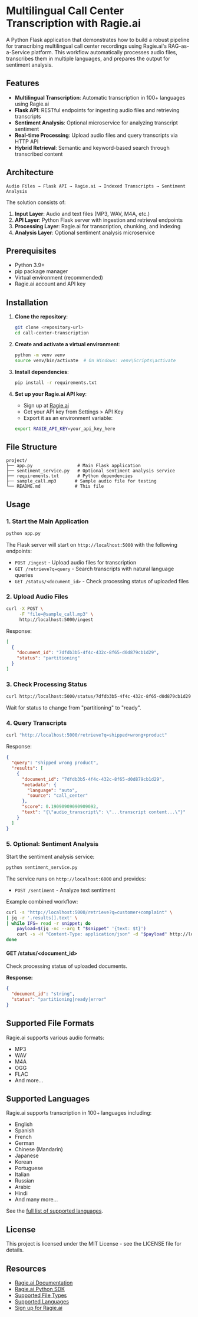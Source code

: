 # Multilingual Call Center Transcription with Ragie.ai

A Python Flask application that demonstrates how to build a robust pipeline for transcribing multilingual call center recordings using Ragie.ai's RAG-as-a-Service platform. This workflow automatically processes audio files, transcribes them in multiple languages, and prepares the output for sentiment analysis.

## Features

- **Multilingual Transcription**: Automatic transcription in 100+ languages using Ragie.ai
- **Flask API**: RESTful endpoints for ingesting audio files and retrieving transcripts
- **Sentiment Analysis**: Optional microservice for analyzing transcript sentiment
- **Real-time Processing**: Upload audio files and query transcripts via HTTP API
- **Hybrid Retrieval**: Semantic and keyword-based search through transcribed content

## Architecture

```
Audio Files → Flask API → Ragie.ai → Indexed Transcripts → Sentiment Analysis
```

The solution consists of:
1. **Input Layer**: Audio and text files (MP3, WAV, M4A, etc.)
2. **API Layer**: Python Flask server with ingestion and retrieval endpoints
3. **Processing Layer**: Ragie.ai for transcription, chunking, and indexing
4. **Analysis Layer**: Optional sentiment analysis microservice

## Prerequisites

- Python 3.9+
- pip package manager
- Virtual environment (recommended)
- Ragie.ai account and API key

## Installation

1. **Clone the repository**:
   ```bash
   git clone <repository-url>
   cd call-center-transcription
   ```

2. **Create and activate a virtual environment**:
   ```bash
   python -m venv venv
   source venv/bin/activate  # On Windows: venv\Scripts\activate
   ```

3. **Install dependencies**:
   ```bash
   pip install -r requirements.txt
   ```

4. **Set up your Ragie.ai API key**:
   - Sign up at [Ragie.ai](https://secure.ragie.ai/sign-up)
   - Get your API key from Settings > API Key
   - Export it as an environment variable:
   ```bash
   export RAGIE_API_KEY=your_api_key_here
   ```

## File Structure

```
project/
├── app.py                 # Main Flask application
├── sentiment_service.py   # Optional sentiment analysis service
├── requirements.txt       # Python dependencies
├── sample_call.mp3       # Sample audio file for testing
└── README.md             # This file
```

## Usage

### 1. Start the Main Application

```bash
python app.py
```

The Flask server will start on `http://localhost:5000` with the following endpoints:

- `POST /ingest` - Upload audio files for transcription
- `GET /retrieve?q=query` - Search transcripts with natural language queries
- `GET /status/<document_id>` - Check processing status of uploaded files

### 2. Upload Audio Files

```bash
curl -X POST \
     -F "file=@sample_call.mp3" \
     http://localhost:5000/ingest
```

Response:
```json
[
  {
    "document_id": "7dfdb3b5-4f4c-432c-8f65-d0d879cb1d29",
    "status": "partitioning"
  }
]
```

### 3. Check Processing Status

```bash
curl http://localhost:5000/status/7dfdb3b5-4f4c-432c-8f65-d0d879cb1d29
```

Wait for status to change from "partitioning" to "ready".

### 4. Query Transcripts

```bash
curl "http://localhost:5000/retrieve?q=shipped+wrong+product"
```

Response:
```json
{
  "query": "shipped wrong product",
  "results": [
    {
      "document_id": "7dfdb3b5-4f4c-432c-8f65-d0d879cb1d29",
      "metadata": {
        "language": "auto",
        "source": "call_center"
      },
      "score": 0.19090909090909092,
      "text": "{\"audio_transcript\": \"...transcript content...\"}"
    }
  ]
}
```

### 5. Optional: Sentiment Analysis

Start the sentiment analysis service:

```bash
python sentiment_service.py
```

The service runs on `http://localhost:6000` and provides:
- `POST /sentiment` - Analyze text sentiment

Example combined workflow:
```bash
curl -s "http://localhost:5000/retrieve?q=customer+complaint" \
| jq -r '.results[].text' \
| while IFS= read -r snippet; do
    payload=$(jq -nc --arg t "$snippet" '{text: $t}')
    curl -s -H "Content-Type: application/json" -d "$payload" http://localhost:6000/sentiment
done
```


#### GET /status/<document_id>
Check processing status of uploaded documents.

**Response:**
```json
{
  "document_id": "string",
  "status": "partitioning|ready|error"
}
```

## Supported File Formats

Ragie.ai supports various audio formats:
- MP3
- WAV
- M4A
- OGG
- FLAC
- And more...

## Supported Languages

Ragie.ai supports transcription in 100+ languages including:
- English
- Spanish
- French
- German
- Chinese (Mandarin)
- Japanese
- Korean
- Portuguese
- Italian
- Russian
- Arabic
- Hindi
- And many more...

See the [full list of supported languages](https://docs.ragie.ai/docs/supported-transcription-languages).

## License

This project is licensed under the MIT License - see the LICENSE file for details.

## Resources

- [Ragie.ai Documentation](https://docs.ragie.ai/docs/overview)
- [Ragie.ai Python SDK](https://docs.ragie.ai/docs/ragie-python)
- [Supported File Types](https://docs.ragie.ai/docs/supported-file-types)
- [Supported Languages](https://docs.ragie.ai/docs/supported-transcription-languages)
- [Sign up for Ragie.ai](https://secure.ragie.ai/sign-up)

